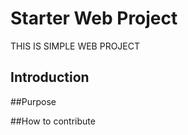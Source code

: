 # Starter  Web Project
THIS IS SIMPLE WEB PROJECT



## Introduction


##Purpose

##How to contribute
